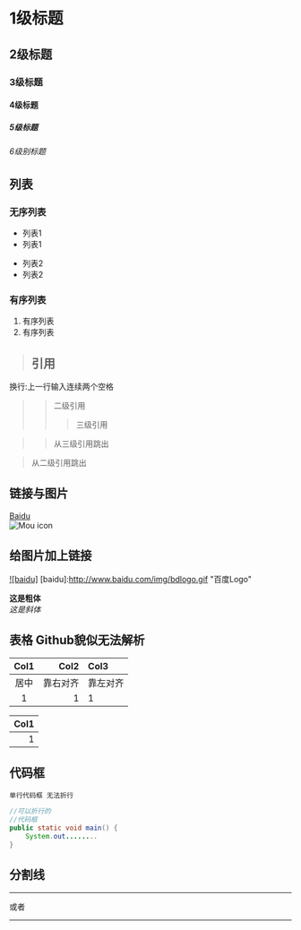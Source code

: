 # 1级标题
## 2级标题
### 3级标题
#### 4级标题
##### 5级标题
###### 6级别标题

## 列表
### 无序列表
- 列表1
- 列表1

* 列表2
* 列表2

### 有序列表
1. 有序列表
2. 有序列表

> ## 引用  
换行:上一行输入连续两个空格
>> 二级引用
>>> 三级引用

>> 从三级引用跳出

> 从二级引用跳出

## 链接与图片
[Baidu](http://www.baidu.com)  
![Mou icon](http://mouapp.com/Mou_128.png)

## 给图片加上链接
[![baidu]](http://baidu.com)
[baidu]:http://www.baidu.com/img/bdlogo.gif "百度Logo"


**这是粗体**  
*这是斜体*

## 表格 Github貌似无法解析
Col1|Col2|Col3
:-:|-:|:-
居中|靠右对齐|靠左对齐
1|1|1

|Col1|
|-:|
|1|


## 代码框  
`
单行代码框
无法折行
`
```Java
//可以折行的
//代码框
public static void main() {
	System.out........
}
```

## 分割线
---
或者
***












